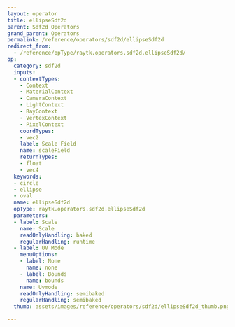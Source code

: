 ```yaml
---
layout: operator
title: ellipseSdf2d
parent: Sdf2d Operators
grand_parent: Operators
permalink: /reference/operators/sdf2d/ellipseSdf2d
redirect_from:
  - /reference/opType/raytk.operators.sdf2d.ellipseSdf2d/
op:
  category: sdf2d
  inputs:
  - contextTypes:
    - Context
    - MaterialContext
    - CameraContext
    - LightContext
    - RayContext
    - VertexContext
    - PixelContext
    coordTypes:
    - vec2
    label: Scale Field
    name: scaleField
    returnTypes:
    - float
    - vec4
  keywords:
  - circle
  - ellipse
  - oval
  name: ellipseSdf2d
  opType: raytk.operators.sdf2d.ellipseSdf2d
  parameters:
  - label: Scale
    name: Scale
    readOnlyHandling: baked
    regularHandling: runtime
  - label: UV Mode
    menuOptions:
    - label: None
      name: none
    - label: Bounds
      name: bounds
    name: Uvmode
    readOnlyHandling: semibaked
    regularHandling: semibaked
  thumb: assets/images/reference/operators/sdf2d/ellipseSdf2d_thumb.png

---
```

